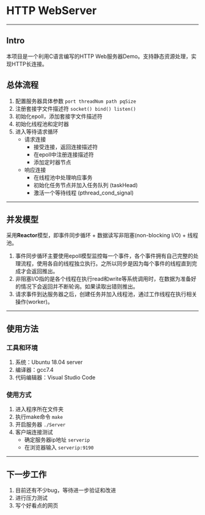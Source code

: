 # HTTP WebServer
---
## Intro
本项目是一个利用C语言编写的HTTP Web服务器Demo。支持静态资源处理，实现HTTP长连接。
## 总体流程
1. 配置服务器具体参数 `port threadNum path pqSize`
2. 注册套接字文件描述符 `socket() bind() listen()` 
3. 初始化epoll，添加套接字文件描述符
4. 初始化线程池和定时器
5. 进入等待请求循环
    - 请求连接
        * 接受连接，返回连接描述符
        * 在epoll中注册连接描述符
        * 添加定时器节点
    - 响应连接
        * 在线程池中处理响应事务
        * 初始化任务节点并加入任务队列 (taskHead)
        * 激活一个等待线程 (pthread_cond_signal)

---

## 并发模型
采用**Reactor**模型，即事件同步循环 + 数据读写非阻塞(non-blocking I/O) + 线程池。
1. 事件同步循环主要使用epoll模型监控每一个事件，各个事件拥有自己完整的处理流程，使用各自的线程独立执行。之所以同步是因为每个事件的线程直到完成才会返回推出。
2. 非阻塞I/O指的是各个线程在执行read和write等系统调用时，在数据为准备好的情况下会返回并不断轮询。如果读取出错则推出。
3. 请求事件到达服务器之后，创建任务并加入线程池，通过工作线程在执行相关操作(worker)。

---

## 使用方法
### 工具和环境
1. 系统：Ubuntu 18.04 server
2. 编译器：gcc7.4
3. 代码编辑器：Visual Studio Code
### 使用方式
1. 进入程序所在文件夹
2. 执行make命令 `make`
3. 开启服务器 `./Server`
4. 客户端连接测试
    - 确定服务器ip地址 `serverip`
    - 在浏览器输入 `serverip:9190`

---

## 下一步工作
1. 目前还有不少bug，等待进一步验证和改进
2. 进行压力测试
3. 写个好看点的网页
